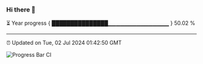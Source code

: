### Hi there 👋

⏳ Year progress { ███████████████▁▁▁▁▁▁▁▁▁▁▁▁▁▁▁ } 50.02 %

---

⏰ Updated on Tue, 02 Jul 2024 01:42:50 GMT

![Progress Bar CI](https://github.com/IshwaranRudhara/GIT-ACTION/workflows/Progress%20Bar%20CI/badge.svg)
